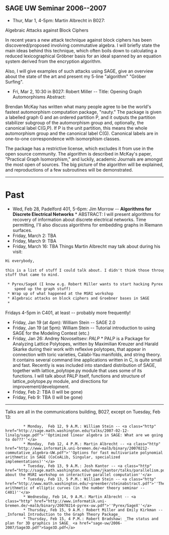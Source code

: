 

## SAGE UW Seminar 2006--2007

* Thur, Mar 1, 4-5pm: Martin Albrecht in B027: 

Algebraic Attacks against Block Ciphers 

In recent years a new attack technique against block ciphers has been discovered/proposed involving commutative algebra. I will briefly state the main ideas behind this technique, which often boils down to calculating a reduced lexicographical Gröbner basis for an ideal spanned by an equation system derived from the encryption algorithm. 

Also, I will give examples of such attacks using SAGE, give an overview about the state of the art and present my 5-line "algorithm" "Gröber Surfing". 

* Fri,  Mar 2, 10:30 in B027: Robert Miller -- Title: Opening Graph Automorphisms 
Abstract: 

Brendan McKay has written what many people agree to be the world's fastest automorphism computation package, "nauty." The package is given a labelled graph G and an ordered partition P, and it outputs the partition stabilizer subgroup of the automorphism group and, optionally, the canonical label C(G,P). If P is the unit partition, this means the whole automorphism group and the canonical label C(G). Canonical labels are in one-to-one correspondence with isomorphism classes. 

The package has a restrictive license, which excludes it from use in the open source community. The algorithm is described in McKay's paper, "Practical Graph Isomorphism," and luckily, academic Journals are amongst the most open of sources. The big picture of the algorithm will be explained, and reproductions of a few subroutines will be demonstrated. 



---

 


# Past

* Wed, Feb 28, Padelford 401, 5-6pm: Jim Morrow -- **Algorithms for Discrete Electrical Networks** 
                  * ABSTRACT: I will present algorithms for recovery of information about discrete electrical networks.  Time permitting, I'll also  discuss algorithms for embedding graphs in Riemann surfaces. 
* Friday, March 2: TBA 
* Friday, March 9: TBA 
* Friday, March 16: TBA 
Things Martin Albrecht may talk about during his visit: 
```txt
Hi everybody, 
 
this is a list of stuff I could talk about. I didn't think those through, just 
stuff that came to mind.
 
 * Pyrex/SageX (I know e.g. Robert Miller wants to start hacking Pyrex to 
    speed up the graph stuff)
 * Wrap up of what happened at the MSRI workshop
 * Algebraic attacks on block ciphers and Groebner bases in SAGE 
 * 
```
Fridays 4-5pm in C401, at least -- probably more frequently! 

* Friday, Jan 19 (at 4pm): William Stein -- SAGE 2.0 
* Friday, Jan 19 (at 5pm): William Stein -- Tutorial introduction to using SAGE for the Modeling Contest (etc.) 
* Friday, Jan 26: Andrey Novoseltsev: _PALP_ 
         * PALP is a Package for Analyzing Lattice Polytopes, written by Maximilian Kreuzer and Harald Skarke during their work with reflexive polytopes, that appear in connection with toric varieties, Calabi-Yau manifolds, and string theory. It contains several command line applications written in C, is quite small and fast. Recently is was included into standard distribution of SAGE, together with lattice_polytope.py module that uses some of its functions.  I will talk about PALP itself, functions and structure of lattice_polytope.py module, and directions for improvement/development. 
* Friday, Feb 2: TBA (I will be gone) 
* Friday, Feb 9: TBA (I will be gone) 


---

 

Talks are all in the communications building, B027, except on Tuesday, Feb 13: 

            * Monday,  Feb 12, 9 A.M.: William Stein -- <a class="http" href="http://sage.math.washington.edu/talks/2007-02-12-linalg/sage.pdf">''Optimized linear algebra in SAGE: What are we going to do???''</a> 
            * Monday,  Feb 12, 4 P.M.: Martin Albrecht -- <a class="http" href="http://www.informatik.uni-bremen.de/~malb/binary/20070212-commutative_algebra-UW.pdf">''Options for fast multivariate polynomial arithmetic in SAGE (CoCoALib, Singular, specialized implementations)''</a> 
            * Tuesday, Feb 13, 9 A.M.: Josh Kantor -- <a class="http" href="http://sage.math.washington.edu/home/jkantor/talks/parallelism.pdf">''Report about the MSRI workshop on interactive parallel computation''</a> 
            * Tuesday, Feb 13, 5 P.M.: William Stein -- <a class="http" href="http://www.math.washington.edu/~greenber/steinabstract.pdf">''The arithmetic of elliptic curves (in the number theory seminar -- C401)''</a> 
            * Wednesday, Feb 14, 9 A.M.: Martin Albrecht -- <a class="http" href="http://www.informatik.uni-bremen.de/~malb/binary/20070214-pyrex-uw.pdf">''Pyrex/SageX''</a> 
            * Thursday, Feb 15, 9 A.M.: Robert Miller and Emily Kirkman -- _Informal Introduction to the Graph Theory Package_ 
            * Thursday, Feb 15, 4 P.M.: Robert Bradshaw: _The status and plan for 3D graphics in SAGE_ <a href="sage-uw/2006-2007/Sage3D.pdf">Sage3D.pdf</a> 